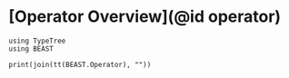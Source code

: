 
# [Operator Overview](@id operator)

```@example introductory
using TypeTree
using BEAST

print(join(tt(BEAST.Operator), ""))
```